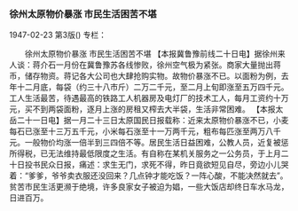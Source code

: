 ### 徐州太原物价暴涨  市民生活困苦不堪

1947-02-23
第3版()
专栏：

　　徐州太原物价暴涨
    市民生活困苦不堪
    【本报冀鲁豫前线二十日电】据徐州来人谈：蒋介石一月份在冀鲁豫苏各线惨败，徐州空气极为紧张。商家大量抛出蒋币，储存物资。蒋记各大公司也大肆抢购实物。故物价暴涨不已。以面粉为例，去年十二月底，每袋（约三十八市斤）二万二千元，至二月上旬即涨至五万四千元。工人生活最苦，待遇最高的铁路工人机器房及电灯厂的技术工人，每月工资约十万元，买不到两袋面粉，逐月上涨的房租又榨去大半袋，生活非常困难。
    【本报太岳二十一日电】据一月二十三日太原国民日报载称：近来太原物价暴涨不已，小麦每石已涨至十三万五千元，小米每石涨至十一万两千元，粗布每匹涨至两万八千元。一般物价均涨一倍半到三四倍不等。居民生活日益困难，公教人员，近复被惩所得税，已无法维持最低限度之生活。有自称在某机关服务之一公务员，于上月二十日投书民众日报，痛述：求生无门，求死不得，昨日竟欲短见自尽，旁边小儿哭着：“爹爹，爷爷卖衣服还没回来？几点钟才能吃饭？一阵心酸，不能决然就去”。贫苦市民生活更濒于绝境，许多良家女子被迫为娼，一些大饭店却终日车水马龙，日进百万。
